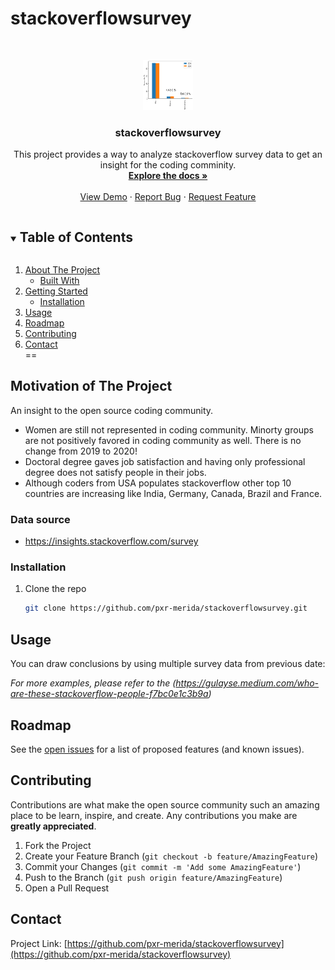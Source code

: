 # stackoverflowsurvey
<!-- PROJECT LOGO -->
<br />
<p align="center">
  <a href="https://github.com/pxr-merida/stackoverflowsurvey">
    <img src="images/output_9_1.png" alt="Logo" width="80" height="80">
  </a>

  <h3 align="center">stackoverflowsurvey</h3>

  <p align="center">
    This project provides a way to analyze stackoverflow survey data to get an insight for the coding comminity. 
    <br />
    <a href="https://github.com/pxr-merida/stackoverflowsurvey"><strong>Explore the docs »</strong></a>
    <br />
    <br />
    <a href="https://github.com/pxr-merida/stackoverflowsurvey">View Demo</a>
    ·
    <a href="https://github.com/pxr-merida/stackoverflowsurvey/issues">Report Bug</a>
    ·
    <a href="https://github.com/pxr-merida/stackoverflowsurvey/issues">Request Feature</a>
  </p>
</p>



<!-- TABLE OF CONTENTS -->
<details open="open">
  <summary><h2 style="display: inline-block">Table of Contents</h2></summary>
  <ol>
    <li>
      <a href="#about-the-project">About The Project</a>
      <ul>
        <li><a href="#built-with">Built With</a></li>
      </ul>
    </li>
    <li>
      <a href="#getting-started">Getting Started</a>
      <ul>
        <li><a href="#installation">Installation</a></li>
      </ul>
    </li>
    <li><a href="#usage">Usage</a></li>
    <li><a href="#roadmap">Roadmap</a></li>
    <li><a href="#contributing">Contributing</a></li>
    <li><a href="#contact">Contact</a></li>
==
  </ol>
</details>



<!-- ABOUT THE PROJECT -->
## Motivation of The Project

An insight to the open source coding community.

* Women are still not represented in coding community. Minorty groups are not positively favored in coding community as well. There is no change from 2019 to 2020!
* Doctoral degree gaves job satisfaction and having only professional degree does not satisfy people in their jobs. 
* Although coders from USA populates stackoverflow other top 10 countries are increasing like India, Germany, Canada, Brazil and France. 


###  Data source

* https://insights.stackoverflow.com/survey 


### Installation

1. Clone the repo
   ```sh
   git clone https://github.com/pxr-merida/stackoverflowsurvey.git
   ```

<!-- USAGE EXAMPLES -->

### 

## Usage

You can draw conclusions by using multiple survey data from previous date: 

_For more examples, please refer to the (https://gulayse.medium.com/who-are-these-stackoverflow-people-f7bc0e1c3b9a)_



<!-- ROADMAP -->
## Roadmap

See the [open issues](https://github.com/pxr-merida/stackoverflowsurvey/issues) for a list of proposed features (and known issues).



<!-- CONTRIBUTING -->
## Contributing

Contributions are what make the open source community such an amazing place to be learn, inspire, and create. Any contributions you make are **greatly appreciated**.

1. Fork the Project
2. Create your Feature Branch (`git checkout -b feature/AmazingFeature`)
3. Commit your Changes (`git commit -m 'Add some AmazingFeature'`)
4. Push to the Branch (`git push origin feature/AmazingFeature`)
5. Open a Pull Request


<!-- CONTACT -->
## Contact

Project Link: [https://github.com/pxr-merida/stackoverflowsurvey](https://github.com/pxr-merida/stackoverflowsurvey)


